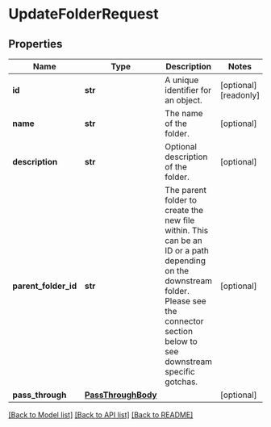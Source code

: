 # UpdateFolderRequest


## Properties
Name | Type | Description | Notes
------------ | ------------- | ------------- | -------------
**id** | **str** | A unique identifier for an object. | [optional] [readonly] 
**name** | **str** | The name of the folder. | [optional] 
**description** | **str** | Optional description of the folder. | [optional] 
**parent_folder_id** | **str** | The parent folder to create the new file within. This can be an ID or a path depending on the downstream folder. Please see the connector section below to see downstream specific gotchas. | [optional] 
**pass_through** | [**PassThroughBody**](PassThroughBody.md) |  | [optional] 

[[Back to Model list]](../../README.md#documentation-for-models) [[Back to API list]](../../README.md#documentation-for-api-endpoints) [[Back to README]](../../README.md)


